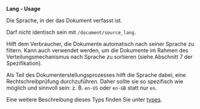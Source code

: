 **Lang - Usage**

Die Sprache, in der das Dokument verfasst ist.

Darf nicht identisch sein mit `/document/source_lang`.

Hilft dem Verbraucher, die Dokumente automatisch nach seiner Sprache zu filtern.
Kann auch verwendet werden, um die Dokumente im Rahmen des Verteilungsmechanismus nach Sprache zu sortieren (siehe Abschnitt 7 der Spezifikation).

Als Teil des Dokumenterstellungsprozesses hilft die Sprache dabei, eine Rechtschreibprüfung durchzuführen.
Daher sollte sie so spezifisch wie möglich und sinnvoll sein: z. B. `en-US` oder `en-GB` statt nur `en`.

Eine weitere Beschreibung dieses Typs finden Sie unter [types](types/lang-usage.de.md).
